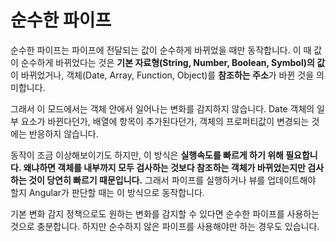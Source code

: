 # 순수한 파이프
순수한 파이프는 파이프에 전달되는 값이 순수하게 바뀌었을 때만 동작합니다. 이 때 값이 순수하게 바뀌었다는 것은 **기본 자료형(String, Number, Boolean, Symbol)의 값**이 바뀌었거나, 객체(Date, Array, Function, Object)를 **참조하는 주소**가 바뀐 것을 의미합니다.

그래서 이 모드에서는 객체 안에서 일어나는 변화를 감지하지 않습니다. Date 객체의 일부 요소가 바뀐다던가, 배열에 항목이 추가된다던가, 객체의 프로퍼티값이 변경되는 것에는 반응하지 않습니다.

동작이 조금 이상해보이기도 하지만, 이 방식은 **실행속도를 빠르게 하기 위해 필요합니다. 왜냐하면 객체를 내부까지 모두 검사하는 것보다 참조하는 객체가 바뀌었는지만 검사하는 것이 당연히 빠르기 때문입니다.** 그래서 파이프를 실행하거나 뷰를 업데이트해야 할지 Angular가 판단할 때는 이 방식으로 동작합니다.

기본 변화 감지 정책으로도 원하는 변화를 감지할 수 있다면 순수한 파이프를 사용하는 것으로 충분합니다. 하지만 순수하지 않은 파이프를 사용해야만 하는 경우도 있습니다.